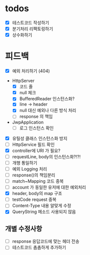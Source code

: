 # todos

- [x] 테스트코드 작성하기
- [x] 분기처리 리팩토링하기
- [x] 상수화하기

# 피드백
- [x] 예외 처리하기 (404)
- HttpServer
  - [x] 코드 줄
  - [x] null 체크
  - [x] BufferedReader 인스턴스화?
  - [x] line -> header
  - [x] null 대신 예외나 다른 방식 처리
  - [ ] response 의 책임
- JwpApplication
  - [ ] 로그 인스턴스 확인
- [x] 유틸성 클래스 인스턴스화 방지
- [ ] HttpService 필드 확인
- [x] controller에 URI 가 필요?
- [ ] requestLine, body의 인스턴스화?!?!
- [ ] 개행 통일하기
- [ ] 예외 Logging 처리
- [ ] response()의 책임분리
- [ ] match~Mapping 코드 중복
- [ ] account 가 동일한 유저에 대한 예외처리
- [x] header, body의 map 구조
- [ ] testCode request 중복
- [ ] Content-Type 내용 알맞게 수정
- [x] QueryString 메소드 사용되지 않음
## 개별 수정사항
- [ ] response 응답코드에 맞는 헤더 전송
- [ ] 테스트코드 촘촘하게 추가하기
